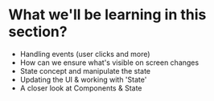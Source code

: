 # What we'll be learning in this section?

* Handling events (user clicks and more)
* How can we ensure what's visible on screen changes
* State concept and manipulate the state
* Updating the UI & working with 'State'
* A closer look at Components & State
